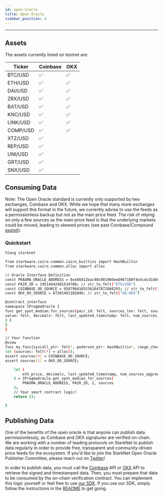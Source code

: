```yaml
---
id: open-oracle
title: Open Oracle
sidebar_position: 4
---
```


---

## Assets

The assets currently listed on testnet are:

| Ticker   | Coinbase | OKX |
| -------- | -------- | --- |
| BTC/USD  | ✅       | ✅  |
| ETH/USD  | ✅       | ✅  |
| DAI/USD  | ✅       | ✅  |
| ZRX/USD  | ✅       | ✅  |
| BAT/USD  | ✅       | ✅  |
| KNC/USD  | ✅       | ✅  |
| LINK/USD | ✅       | ✅  |
| COMP/USD | ✅       | ✅  |
| XTZ/USD  | ✅       |     |
| REP/USD  | ✅       |     |
| UNI/USD  | ✅       |     |
| GRT/USD  | ✅       |     |
| SNX/USD  | ✅       |     |

## Consuming Data

Note: The Open Oracle standard is currently only supported by two exchanges, Coinbase and OKX. While we hope that many more exchanges will support this format in the future, we currently advise to use the feeds as a permissionless backup but not as the main price feed. The risk of relying on only a few sources as the main price feed is that the underlying markets could be moved, leading to skewed prices (see past Coinbase/Compound [exploit](https://decrypt.co/49657/oracle-exploit-sees-100-million-liquidated-on-compound)).

### Quickstart

```bash
%lang starknet

from starkware.cairo.common.cairo_builtins import HashBuiltin
from starkware.cairo.common.alloc import alloc

// Oracle Interface Definition
const PRAGMA_ORACLE_ADDRESS = 0x446812bac98c08190dee8967180f4e3cdcd1db9373ca269904acb17f67f7093;
const PAIR_ID = 19514442401534788; // str_to_felt("ETH/USD")
const COINBASE_OO_SOURCE = 95879041655361647872660293; // str_to_felt("OO-COINBASE")
const OKX_OO_SOURCE = 87201481182040; // str_to_felt("OO-OKX")

@contract_interface
namespace IPragmaOracle {
func get_spot_median_for_sources(pair_id: felt, sources_len: felt, sources: felt\*) -> (
value: felt, decimals: felt, last_updated_timestamp: felt, num_sources_aggregated: felt
) {
}
}

// Your function
@view
func my_func{syscall_ptr: felt*, pedersen_ptr: HashBuiltin*, range_check_ptr}() -> () {
let (sources: felt\*) = alloc();
assert sources[0] = COINBASE_OO_SOURCE;
assert sources[1] = OKX_OO_SOURCE;

    let (
        eth_price, decimals, last_updated_timestamp, num_sources_aggregated
    ) = IPragmaOracle.get_spot_median_for_sources(
        PRAGMA_ORACLE_ADDRESS, PAIR_ID, 2, sources
    );
    // Your smart contract logic!
    return ();

}
```

## Publishing Data

One of the benefits of the open oracle is that anyone can publish data permissionlessly, as Coinbase and OKX signatures are verified on-chain. We are working with a number of leading protocols on StarkNet to publish data regularly in order to provide free, transparent and community-driven price feeds for the ecosystem. If you'd like to join the StarkNet Open Oracle Publisher Committee, please reach out on [Twitter](https://twitter.com/PragmaOracle)!

In order to publish data, you must call the [Coinbase](https://docs.cloud.coinbase.com/exchange/reference/exchangerestapi_getcoinbasepriceoracle) API or [OKX](https://www.okx.com/docs-v5/en/#rest-api-market-data-get-oracle) API to retrieve the signed and timestamped data. Then, you must prepare that data to be consumed by the on-chain verification contract. You can implement this logic yourself or feel free to use [our SDK](https://github.com/Astraly-Labs/StarknetOpenOracle/blob/master/client/client_tools.py). If you use our SDK, simply follow the instructions in the [README](https://github.com/Astraly-Labs/StarknetOpenOracle#using-the-client-to-publish-signed-prices) to get going.
